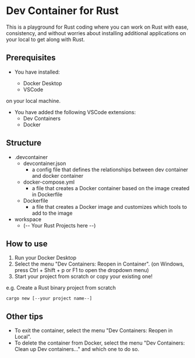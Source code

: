 # Dev Container for Rust

This is a playground for Rust coding where you can work on Rust with ease, consistency, and without worries about installing additional applications on your local to get along with Rust.

## Prerequisites

- You have installed:

  - Docker Desktop
  - VSCode

on your local machine.

- You have added the following VSCode extensions:
  - Dev Containers
  - Docker

## Structure

- .devcontainer
  - devcontainer.json
    - a config file that defines the relationships between dev container and docker container
  - docker-compose.yml
    - a file that creates a Docker container based on the image created in Dockerfile
  - Dockerfile
    - a file that creates a Docker image and customizes which tools to add to the image
- workspace
  - (-- Your Rust Projects here --)

## How to use

1. Run your Docker Desktop
2. Select the menu "Dev Containers: Reopen in Container". (on Windows, press Ctrl + Shift + p or F1 to open the dropdown menu)
3. Start your project from scratch or copy your existing one!

e.g. Create a Rust binary project from scratch

```
cargo new [--your project name--]
```

## Other tips

- To exit the container, select the menu "Dev Containers: Reopen in Local".
- To delete the container from Docker, select the menu "Dev Containers: Clean up Dev containers..." and which one to do so.
